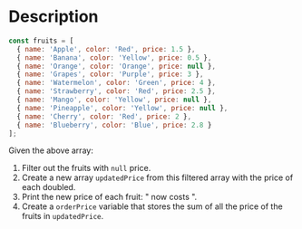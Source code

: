 # Description

```js
const fruits = [
  { name: 'Apple', color: 'Red', price: 1.5 },
  { name: 'Banana', color: 'Yellow', price: 0.5 },
  { name: 'Orange', color: 'Orange', price: null },
  { name: 'Grapes', color: 'Purple', price: 3 },
  { name: 'Watermelon', color: 'Green', price: 4 },
  { name: 'Strawberry', color: 'Red', price: 2.5 },
  { name: 'Mango', color: 'Yellow', price: null },
  { name: 'Pineapple', color: 'Yellow', price: null },
  { name: 'Cherry', color: 'Red', price: 2 },
  { name: 'Blueberry', color: 'Blue', price: 2.8 }
];
```

Given the above array:
1. Filter out the fruits with `null` price.
2. Create a new array `updatedPrice` from this filtered array with the price of each doubled.
3. Print the new price of each fruit: "<name> now costs <price>".
4. Create a `orderPrice` variable that stores the sum of all the price of the fruits in `updatedPrice`.
